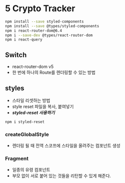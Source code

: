 # 5 Crypto Tracker

```bash
npm install --save styled-components
npm install --save @types/styled-components
npm i react-router-dom@6.4
npm i --save-dev @types/react-router-dom
npm i react-query
```

## Switch

- react-router-dom v5
- 한 번에 하나의 Route를 렌더링할 수 있는 방법

## styles

- 스타일 리셋하는 방법
- style reset 파일을 복사, 붙여넣기
- **_styled-reset 사용하기_**

```bash
npm i styled-reset
```

### createGlobalStyle

- 렌더링 될 때 전역 스코프에 스타일을 올려주는 컴포넌트 생성

### Fragment

- 일종의 유령 컴포넌트
- 부모 없이 서로 붙어 있는 것들을 리턴할 수 있게 해준다.
